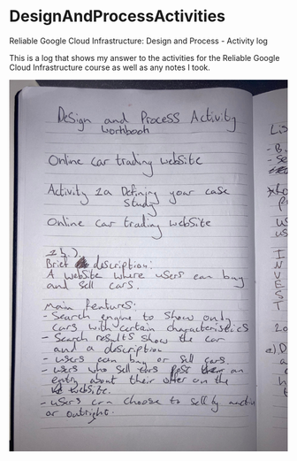 # DesignAndProcessActivities
Reliable Google Cloud Infrastructure: Design and Process - Activity log

This is a log that shows my answer to the activities for the Reliable Google Cloud Infrastructure course as well as any notes I took.

![](Images/logimage1.jpg)
